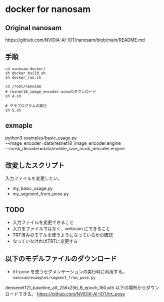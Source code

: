 # docker for nanosam

## Original nanosam

https://github.com/NVIDIA-AI-IOT/nanosam/blob/main/README.md

## 手順

```
cd nanosam-docker/
sh docker_build.sh
sh docker_run.sh

cd /root/nanosam
# resnet18_image_encoder.onnxのダウンロード
sh 4.sh

# デモプログラムの実行
sh 5.sh
```


## exmaple
python3 examples/basic_usage.py \
    --image_encoder=data/resnet18_image_encoder.engine \
    --mask_decoder=data/mobile_sam_mask_decoder.engine

## 改変したスクリプト
入力ファイルを変更したい。
- my_basic_usage.py  
- my_segment_from_pose.py

## TODO
- 入力ファイルを変更できること
- 入力をファイルではなく、webcam にできること
- TRT済みのモデルを使うようになっているかの確認
- なっていなければTRTに変更する


## 以下のモデルファイルのダウンロード
- trt-pose を使うセグメンテーションの実行時に利用する。
`nanosam/examples/segment_from_pose.py`

densenet121_baseline_att_256x256_B_epoch_160.pth 
以下の場所からダウンロードできる。
https://github.com/NVIDIA-AI-IOT/trt_pose
